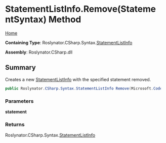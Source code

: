 # StatementListInfo\.Remove\(StatementSyntax\) Method

[Home](../../../../../README.md)

**Containing Type**: Roslynator\.CSharp\.Syntax\.[StatementListInfo](../README.md)

**Assembly**: Roslynator\.CSharp\.dll

## Summary

Creates a new [StatementListInfo](../README.md) with the specified statement removed\.

```csharp
public Roslynator.CSharp.Syntax.StatementListInfo Remove(Microsoft.CodeAnalysis.CSharp.Syntax.StatementSyntax statement)
```

### Parameters

**statement**

### Returns

Roslynator\.CSharp\.Syntax\.[StatementListInfo](../README.md)

